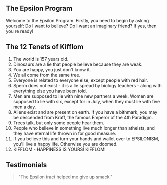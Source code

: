 ## The Epsilon Program

Welcome to the Epsilon Program. Firstly, you need to begin by asking yourself: Do I want to believe? Do I want an imaginary friend? If yes, then you re ready! 


## The 12 Tenets of Kifflom
1. The world is 157 years old.
2. Dinosaurs are a lie that people believe because they are weak.
3. You are happy, you just don't know it.
4. We all come from the same tree.
5. Everyone is related to everyone else, except people with red hair.
6. Sperm does not exist - it is a lie spread by biology teachers - along with everything else you have been told.
7. Men are supposed to lie with nine new partners a week. Women are supposed to lie with six, except for in July, when they must lie with five men a day.
8. Aliens exist and are present on earth. If you have a bithmark, you may be descended from Kraff, the famous Emperor of the 4th Paradigm.
9. Trees talk, but only some people hear them.
10. People who believe in something live much longer than atheists, and they have eternal life thrown in for good measure.
11. If you believe this and turn your hands and wallet over to EPSILONISM, you'll live a happy life. Otherwise you are doomed.
12. KIFFLOM - HAPPINESS IS YOURS! KIFFLOM!

## Testimonials
<blockquote> "The Epsilon tract helped me give up smack."</blockquote>
